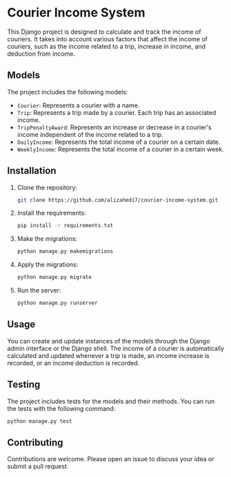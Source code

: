 # Courier Income System

This Django project is designed to calculate and track the income of couriers. It takes into account various factors that affect the income of couriers, such as the income related to a trip, increase in income, and deduction from income.

## Models

The project includes the following models:

- `Courier`: Represents a courier with a name.
- `Trip`: Represents a trip made by a courier. Each trip has an associated income.
- `TripPenaltyAward`: Represents an increase or decrease in a courier's income independent of the income related to a trip.
- `DailyIncome`: Represents the total income of a courier on a certain date.
- `WeeklyIncome`: Represents the total income of a courier in a certain week.

## Installation

1. Clone the repository:
    ```bash
    git clone https://github.com/alizahedi7/courier-income-system.git
    ```
2. Install the requirements:
    ```bash
    pip install -r requirements.txt
    ```
3. Make the migrations:
    ```bash
    python manage.py makemigrations
    ```
4. Apply the migrations:
    ```bash
    python manage.py migrate
    ```
5. Run the server:
    ```bash
    python manage.py runserver
    ```

## Usage

You can create and update instances of the models through the Django admin interface or the Django shell. The income of a courier is automatically calculated and updated whenever a trip is made, an income increase is recorded, or an income deduction is recorded.

## Testing

The project includes tests for the models and their methods. You can run the tests with the following command:
    
```bash
python manage.py test
```


## Contributing

Contributions are welcome. Please open an issue to discuss your idea or submit a pull request.